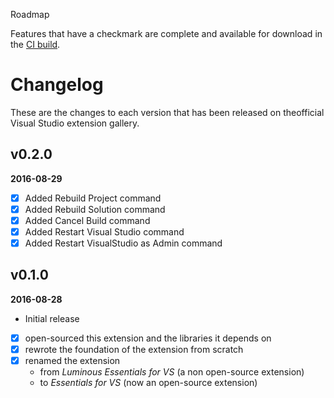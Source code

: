  Roadmap

Features that have a checkmark are complete and available for
download in the
[CI build](http://vsixgallery.com/extension/049c7ac5-ba44-4a72-b4ee-7be7fb1b0edd/).

# Changelog

These are the changes to each version that has been released
on theofficial Visual Studio extension gallery.

## v0.2.0

**2016-08-29**
- [x] Added Rebuild Project command
- [x] Added Rebuild Solution command
- [x] Added Cancel Build command
- [x] Added Restart Visual Studio command
- [x] Added Restart VisualStudio as Admin command

## v0.1.0

**2016-08-28**
- Initial release
- [x] open-sourced this extension and the libraries it depends on
- [x] rewrote the foundation of the extension from scratch
- [x] renamed the extension
  - from *Luminous Essentials for VS* (a non open-source extension)
  - to *Essentials for VS* (now an open-source extension)